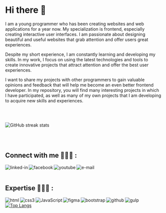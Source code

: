 # Hi there 👋

I am a young programmer who has been creating websites and web applications for a year now. My specialization is frontend, especially creating interactive user interfaces. I am passionate about designing beautiful and useful websites that grab attention and offer users great experiences.

Despite my short experience, I am constantly learning and developing my skills. In my work, I focus on using the latest technologies and tools to create innovative projects that attract attention and offer the best user experiences.

I want to share my projects with other programmers to gain valuable opinions and feedback that will help me become an even better frontend developer. In my repository, you will find many interesting projects in which I have participated, as well as many of my own projects that I am developing to acquire new skills and experiences.

<br><br>

![GitHub streak stats](https://streak-stats.demolab.com/?user=k4mlas)

<br><br>

## Connect with me 👨🏻‍💻 :

[<img align="left" alt="linked-in" src="https://img.shields.io/badge/linkedin-%230077B5.svg?&style=for-the-badge&logo=linkedin&logoColor=white"/>](https://www.linkedin.com/in/kamil-łaskarzewski-021b64253/)


[<img align="left" alt="facebook" src="https://img.shields.io/badge/facebook-%231877F2.svg?&style=for-the-badge&logo=facebook&logoColor=white"/>](https://www.facebook.com/profile.php?id=100003015224951)


[<img align="left" alt="youtube" src="https://img.shields.io/badge/youtube-%432333F2.svg?&style=for-the-badge&logo=youtube&logoColor=white"/>](https://www.youtube.com/@k4mlas429)


[<img align="left" alt="e-mail" src="https://img.shields.io/badge/mail-%230077B5.svg?&style=for-the-badge&logo=gmail&logoColor=white"/>](k4mlas@gmail.com)

<br><br>

## Expertise 👨🏻‍🏫 :

<img align="left" alt="html" src="https://img.shields.io/badge/html5%20-%2320232a.svg?&style=for-the-badge&logo=html5&logoColor=%2361DAFB" /><img align="left" alt="css3" src="https://img.shields.io/badge/css3%20-%2343853D.svg?&style=for-the-badge&logo=css3&logoColor=white" /><img align="left" alt="JavaScript" src="https://img.shields.io/badge/Java Script-%23232F3E?logo=JavaScript&logoColor=white&style=for-the-badge" /><img align="left" alt="figma" src="https://img.shields.io/badge/Figma-%23316192.svg?&style=for-the-badge&logo=figma&logoColor=white" /><img align="left" alt="bootstrap" src="https://img.shields.io/badge/bootstrap-3DDC84?logo=bootstrap&logoColor=white&style=for-the-badge"/><img align="left" alt="github" src="https://img.shields.io/badge/GitHub%20-%236DB33F.svg?&style=for-the-badge&logo=GitHub&logoColor=white"/>
<img align="left" alt="gulp" src="https://img.shields.io/badge/gulp%20-%2361DAFB.svg?&style=for-the-badge&logo=gulp&logoColor=white"/>



[![Top Langs](https://github-readme-stats.vercel.app/api/top-langs/?username=k4mlas)](https://github.com/anuraghazra/github-readme-stats)





<!--
**k4mlas/k4mlas** is a ✨ _special_ ✨ repository because its `README.md` (this file) appears on your GitHub profile.

Here are some ideas to get you started:

- 🔭 I’m currently working on ...
- 🌱 I’m currently learning ...
- 👯 I’m looking to collaborate on ...
- 🤔 I’m looking for help with ...
- 💬 Ask me about ...
- 📫 How to reach me: ...
- 😄 Pronouns: ...
- ⚡ Fun fact: ...
-->
